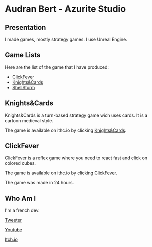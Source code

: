 # Audran Bert - Azurite Studio

## Presentation

I made games, mostly strategy games. I use Unreal Engine.

## Game Lists

Here are the list of the game that I have produced:

- [ClickFever](https://fox13440.itch.io/clickfever)
- [Knights&Cards](https://fox13440.itch.io/knights-cards)
- [ShellStorm]()

## Knights&Cards

Knights&Cards is a turn-based strategy game wich uses cards. It is a cartoon medieval style.

The game is available on ithc.io by clicking [Knights&Cards](https://fox13440.itch.io/knights-cards).

## ClickFever

ClickFever is a reflex game where you need to react fast and click on colored cubes.

The game is available on ithc.io by clicking [ClickFever](https://fox13440.itch.io/clickfever).

The game was made in 24 hours.

## Who Am I

I'm a french dev.

[Tweeter](https://twitter.com/Fox13440)

[Youtube](https://www.youtube.com/channel/UCvhoh668Kbh2rtLeh8nvQKw)

[Itch.io](https://fox13440.itch.io/)
